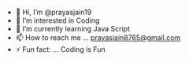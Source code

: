 - 👋 Hi, I’m @prayasjain19
- 👀 I’m interested in Coding
- 🌱 I’m currently learning Java Script
- 📫 How to reach me ... prayasjain8765@gmail.com
- ⚡ Fun fact: ... Coding is Fun

<!---
prayasjain19/prayasjain19 is a ✨ special ✨ repository because its `README.md` (this file) appears on your GitHub profile.
You can click the Preview link to take a look at your changes.
--->

